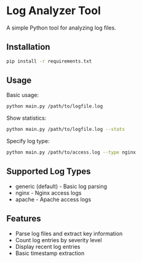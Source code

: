 # Log Analyzer Tool

A simple Python tool for analyzing log files.

## Installation

```bash
pip install -r requirements.txt
```

## Usage

Basic usage:
```bash
python main.py /path/to/logfile.log
```

Show statistics:
```bash
python main.py /path/to/logfile.log --stats
```

Specify log type:
```bash
python main.py /path/to/access.log --type nginx
```

## Supported Log Types

- generic (default) - Basic log parsing
- nginx - Nginx access logs  
- apache - Apache access logs

## Features

- Parse log files and extract key information
- Count log entries by severity level
- Display recent log entries
- Basic timestamp extraction